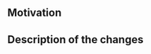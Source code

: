 <!-- Thank you for creating a pull request! -->

## Motivation
<!-- Describe your motivation why you will submit this PR. This is useful for reviewers to understand the context of PR. -->

## Description of the changes
<!-- Describe the changes in this PR. -->

